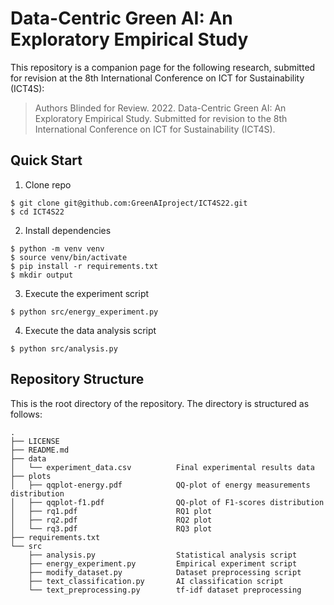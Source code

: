 # Data-Centric Green AI: An Exploratory Empirical Study
This repository is a companion page for the following research, submitted for revision at the 8th International Conference on ICT for Sustainability (ICT4S):
> Authors Blinded for Review. 2022. Data-Centric Green AI: An Exploratory Empirical Study. Submitted for revision to the 8th International Conference on ICT for Sustainability (ICT4S).

## Quick Start

1) Clone repo

```
$ git clone git@github.com:GreenAIproject/ICT4S22.git
$ cd ICT4S22
```

2) Install dependencies

```
$ python -m venv venv
$ source venv/bin/activate
$ pip install -r requirements.txt
$ mkdir output
```

3) Execute the experiment script

```
$ python src/energy_experiment.py
```

4) Execute the data analysis script

```
$ python src/analysis.py
```

Repository Structure
---------------
This is the root directory of the repository. The directory is structured as follows:

    .
    ├── LICENSE                       
    ├── README.md
    ├── data
    │   └── experiment_data.csv          Final experimental results data
    ├── plots                            
    │   ├── qqplot-energy.pdf            QQ-plot of energy measurements distribution
    │   ├── qqplot-f1.pdf                QQ-plot of F1-scores distribution
    │   ├── rq1.pdf                      RQ1 plot
    │   ├── rq2.pdf                      RQ2 plot
    │   └── rq3.pdf                      RQ3 plot
    ├── requirements.txt       
    └── src
        ├── analysis.py                  Statistical analysis script
        ├── energy_experiment.py         Empirical experiment script
        ├── modify_dataset.py            Dataset preprocessing script
        ├── text_classification.py       AI classification script
        └── text_preprocessing.py        tf-idf dataset preprocessing
